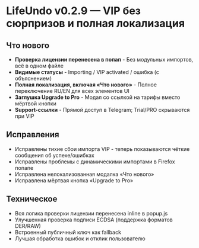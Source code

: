 # LifeUndo v0.2.9 — VIP без сюрпризов и полная локализация

## Что нового
- **Проверка лицензии перенесена в попап** - Без модульных импортов, всё в одном файле
- **Видимые статусы** - Importing / VIP activated / ошибка (с объяснением)
- **Полная локализация, включая «Что нового»** - Полное переключение RU/EN для всех элементов UI
- **Заглушка Upgrade to Pro** - Модал со ссылкой на тарифы вместо мёртвой кнопки
- **Support-ссылки** - Прямой доступ в Telegram; Trial/PRO скрываются при VIP

## Исправления
- Исправлены тихие сбои импорта VIP - теперь показываются чёткие сообщения об успехе/ошибках
- Исправлены проблемы с динамическими импортами в Firefox попапе
- Исправлена нелокализованная модалка «Что нового»
- Исправлена мёртвая кнопка «Upgrade to Pro»

## Техническое
- Вся логика проверки лицензии перенесена inline в popup.js
- Улучшенная проверка подписи ECDSA (поддержка форматов DER/RAW)
- Встроенный публичный ключ как fallback
- Лучшая обработка ошибок и отклик пользователю























